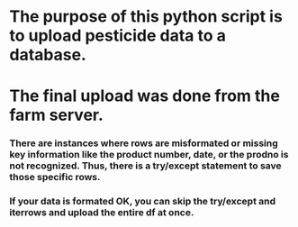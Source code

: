 # The purpose of this python script is to upload pesticide data to a database.
# The final upload was done from the farm server.
### There are instances where rows are misformated or missing key information like the product number, date, or the prodno is not recognized. Thus, there is a try/except statement to save those specific rows.
### If your data is formated OK, you can skip the try/except and iterrows and upload the entire df at once.
